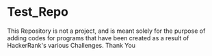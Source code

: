 # Test_Repo
This Repository is not a project, and is meant solely for the purpose of adding codes for programs that have been created as a 
result of HackerRank's various Challenges.
Thank You

